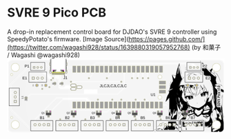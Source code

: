 # SVRE 9 Pico PCB
 A drop-in replacement control board for DJDAO's SVRE 9 controller using SpeedyPotato's firmware. [Image Source](https://pages.github.com/](https://twitter.com/wagashi928/status/1639880319057952768) (by 和菓子 / Wagashi
@wagashi928)
 ![Screenshot](img/pcbImageS.png)
